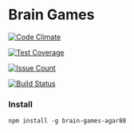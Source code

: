 # Brain Games

[![Code Climate](https://codeclimate.com/github/agar88/project-lvl1-s95/badges/gpa.svg)](https://codeclimate.com/github/agar88/project-lvl1-s95)

[![Test Coverage](https://codeclimate.com/github/agar88/project-lvl1-s95/badges/coverage.svg)](https://codeclimate.com/github/agar88/project-lvl1-s95/coverage)

[![Issue Count](https://codeclimate.com/github/agar88/project-lvl1-s95/badges/issue_count.svg)](https://codeclimate.com/github/agar88/project-lvl1-s95)

[![Build Status](https://travis-ci.org/agar88/project-lvl1-s95.svg?branch=master)](https://travis-ci.org/agar88/project-lvl1-s95)

### Install

`npm install -g brain-games-agar88`
